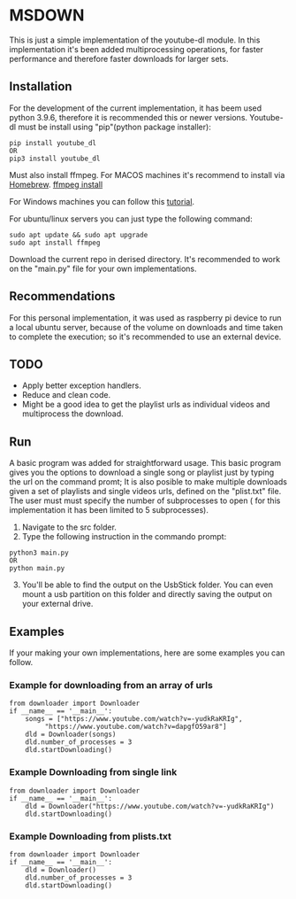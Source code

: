 # MSDOWN
This is just a simple implementation of the youtube-dl module. In this implementation it's been added
multiprocessing operations, for faster performance and therefore faster downloads for larger sets.

## Installation
For the development of the current implementation, it has beem used python 3.9.6, therefore it is recommended this
or newer versions. Youtube-dl must be install using "pip"(python package installer):
```
pip install youtube_dl
OR
pip3 install youtube_dl
```

Must also install ffmpeg. For MACOS machines it's recommend to install via [Homebrew](https://brew.sh).
[ffmpeg install](https://formulae.brew.sh/formula/ffmpeg)

For Windows machines you can follow this [tutorial](https://www.geeksforgeeks.org/how-to-install-ffmpeg-on-windows/).

For ubuntu/linux servers you can just type the following command:
```
sudo apt update && sudo apt upgrade
sudo apt install ffmpeg
```

Download the current repo in derised directory. It's recommended to work on the "main.py" file for your own
implementations.

## Recommendations
For this personal implementation, it was used as raspberry pi device to run a local ubuntu server, because of the
volume on downloads and time taken to complete the execution; so it's recommended to use an external device.

## TODO
- Apply better exception handlers.
- Reduce and clean code.
- Might be a good idea to get the playlist urls as individual videos and
multiprocess the download.

## Run
A basic program was added for straightforward usage. This basic program gives you the options to download 
a single song or playlist just by typing the url on the command promt; It is also posible to make multiple downloads
given a set of playlists and single videos urls, defined on the "plist.txt" file. The user must
must specify the number of subprocesses to open ( for this implementation it has been limited to 5 subprocesses).
1. Navigate to the src folder.
2. Type the following instruction in the commando prompt:
```
python3 main.py
OR
python main.py
```
3. You'll be able to find the output on the UsbStick folder. You can even mount a usb partition on this folder and
directly saving the output on your external drive.

## Examples
If your making your own implementations, here are some examples you can follow.

### Example for downloading from an array of urls
```
from downloader import Downloader
if __name__ == '__main__':
	songs = ["https://www.youtube.com/watch?v=-yudkRaKRIg",
		 "https://www.youtube.com/watch?v=dapgfO59ar8"]
 	dld = Downloader(songs)
	dld.number_of_processes = 3
	dld.startDownloading()
```

### Example Downloading from single link
```
from downloader import Downloader
if __name__ == '__main__':
 	dld = Downloader("https://www.youtube.com/watch?v=-yudkRaKRIg")
	dld.startDownloading()
```

### Example Downloading from plists.txt
```
from downloader import Downloader
if __name__ == '__main__':
 	dld = Downloader()
	dld.number_of_processes = 3
	dld.startDownloading()

```


